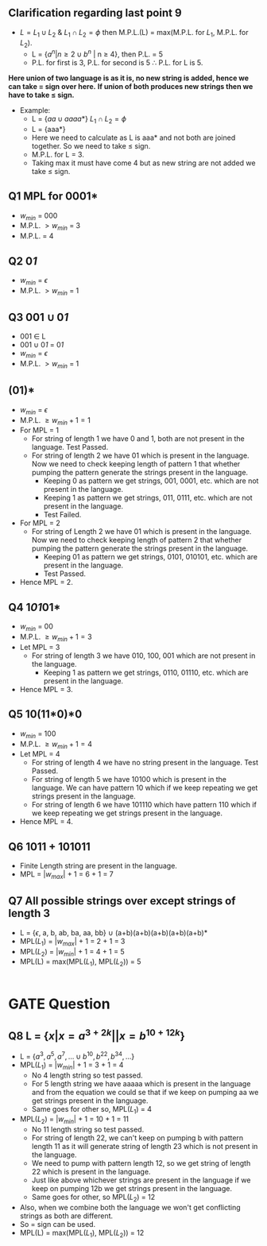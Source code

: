 ## Clarification regarding last point 9

- $L = L_{1} \cup L_{2}$ & $L_{1} \cap L_{2} = \phi$ then M.P.L.(L) = max(M.P.L. for $L_{1}$, M.P.L. for $L_{2}$).
    - L = {$a^{n} | n \geq 2 \cup b^{n}$ | n $\geq$ 4}, then P.L. = 5
    - P.L. for first is 3, P.L. for second is 5 $\therefore$ P.L. for L is 5.  
  
**Here union of two language is as it is, no new string is added, hence we can take = sign over here.**
**If union of both produces new strings then we have to take $\leq$ sign.**

- Example:
  - L = {$aa \cup aaaa*$} $L_{1} \cap L_{2} = \phi$
  - L = {aaa*}
  - Here we need to calculate as L is aaa* and not both are joined together. So we need to take $\leq$ sign.
  - M.P.L. for L = 3.
  - Taking max it must have come 4 but as new string are not added we take $\leq$ sign.

## Q1 MPL for 0001*
- $w_{min}$ = 000
- M.P.L. $\gt w_{min}$ = 3
- M.P.L. = 4

## Q2 0*1*
- $w_{min}$ = $\epsilon$
- M.P.L. $\gt w_{min}$ = 1

## Q3 001 $\cup$ 0*1*
- 001 $\in$ L
- 001 $\cup$ 0*1* = 0*1*
- $w_{min}$ = $\epsilon$
- M.P.L. $\gt w_{min}$ = 1

## (01)*
- $w_{min}$ = $\epsilon$
- M.P.L. $\geq w_{min}+1 = 1$
- For MPL = 1
  - For string of length 1 we have 0 and 1, both are not present in the language. Test Passed.
  - For string of length 2 we have 01 which is present in the language. Now we need to check keeping length of pattern 1 that whether pumping the pattern generate the strings present in the language.
    - Keeping 0 as pattern we get strings, 001, 0001, etc. which are not present in the language. 
    - Keeping 1 as pattern we get strings, 011, 0111, etc. which are not present in the language.
    - Test Failed.
- For MPL = 2
  - For string of Length 2 we have 01 which is present in the language. Now we need to check keeping length of pattern 2 that whether pumping the pattern generate the strings present in the language.
    - Keeping 01 as pattern we get strings, 0101, 010101, etc. which are present in the language.
    - Test Passed.
- Hence MPL = 2.

## Q4 1*01*01*
- $w_{min}$ = 00
- M.P.L. $\geq w_{min}+1 = 3$
- Let MPL = 3
  - For string of length 3 we have 010, 100, 001 which are not present in the language.
    - Keeping 1 as pattern we get strings, 0110, 01110, etc. which are present in the language.
- Hence MPL = 3.

## Q5 10(11*0)*0
- $w_{min}$ = 100
- M.P.L. $\geq w_{min}+1 = 4$
- Let MPL = 4
  - For string of length 4 we have no string present in the language. Test Passed.
  - For string of length 5 we have 10100 which is present in the language. We can have pattern 10 which if we keep repeating we get strings present in the language.
  - For string of length 6 we have 101110 which have pattern 110 which if we keep repeating we get strings present in the language.
- Hence MPL = 4.

## Q6 1011 + 101011
- Finite Length string are present in the language.
- MPL = |$w_{max}$| + 1 = 6 + 1 = 7

## Q7 All possible strings over except strings of length 3
- L = {$\epsilon$, a, b, ab, ba, aa, bb} $\cup$ (a+b)(a+b)(a+b)(a+b)(a+b)*
- MPL($L_{1}$) = |$w_{max}$| + 1 = 2 + 1 = 3
- MPL($L_{2}$) = |$w_{min}$| + 1 = 4 + 1 = 5
- MPL(L) = max(MPL($L_{1}$), MPL($L_{2}$)) = 5
<br/> <br/>

# GATE Question
## Q8 L = {$x | x = a^{3+2k} || x = b^{10+12k}$}

- L = {$a^{3}, a^{5}, a^{7}, ... \cup b^{10}, b^{22}, b^{34}, ...$}
- MPL($L_{1}$) = |$w_{min}$| + 1 = 3 + 1 = 4
  - No 4 length string so test passed.
  - For 5 length string we have aaaaa which is present in the language and from the equation we could se that if we keep on pumping aa we get strings present in the language.
  - Same goes for other so, MPL($L_{1}$) = 4
- MPL($L_{2}$) = |$w_{min}$| + 1 = 10 + 1 = 11
  - No 11 length string so test passed.
  - For string of length 22, we can't keep on pumping b with pattern length 11 as it will generate string of length 23 which is not present in the language.
  - We need to pump with pattern length 12, so we get string of length 22 which is present in the language.
  - Just like above whichever strings are present in the language if we keep on pumping 12b we get strings present in the language.
  - Same goes for other, so MPL($L_{2}$) = 12
- Also, when we combine both the language we won't get conflicting strings as both are different.
- So = sign can be used.
- MPL(L) = max(MPL($L_{1}$), MPL($L_{2}$)) = 12